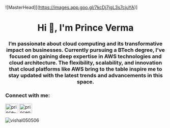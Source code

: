 ![MasterHead][(https://images.app.goo.gl/7kcDj7jgL3s7cjuYA)]
<h1 align="center">Hi 👋, I'm Prince Verma</h1>
<h3 align="center">
  I’m passionate about cloud computing and its transformative impact on businesses. Currently pursuing a BTech degree, I’ve focused on gaining deep expertise in AWS technologies and cloud architecture. The flexibility, scalability, and innovation that cloud platforms like AWS bring to the table inspire me to stay updated with the latest trends and advancements in this space.
</h3>
<h3 align="left">Connect with me:</h3>
<p align="left">
  <a href="https://www.linkedin.com/in/prince-verma-579444246/" target="blank"
    ><img
      align="center"
      src="https://raw.githubusercontent.com/rahuldkjain/github-profile-readme-generator/master/src/images/icons/Social/linked-in-alt.svg"
      alt="prince-verma-579444246"
      height="30"
      width="40"
  /></a>
  <a href="https://www.instagram.com/princepodwalverma/" target="blank"
    ><img
      align="center"
      src="https://raw.githubusercontent.com/rahuldkjain/github-profile-readme-generator/master/src/images/icons/Social/instagram.svg"
      alt="princepodwalverma"
      height="30"
      width="40"
  /></a>
  </p>

</p>

<p>
</p>

<p>
  <img
    align="center"
    src="https://github-readme-streak-stats.herokuapp.com/?user=vishal050506&"
    alt="vishal050506"
  />
</p>
